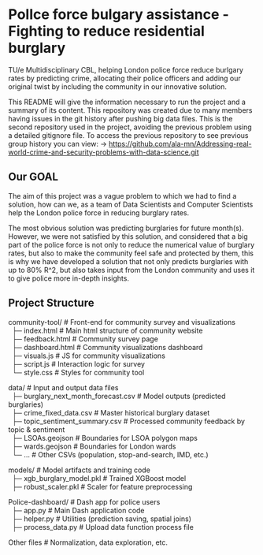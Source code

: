 # PolIce force bulgary assistance - Fighting to reduce residential burglary
TU/e Multidisciplinary CBL, helping London police force reduce burlgary rates by predicting crime, allocating their police officers and adding our original twist by including the community in our innovative solution.

This README will give the information necessary to run the project and a summary of its content. This repository was created due to many members having issues in the git history after pushing big data files. This is the second repository used in the project, avoiding the previous problem using a detailed gitignore file. To access the previous repository to see previous group history you can view: 
-> https://github.com/ala-mn/Addressing-real-world-crime-and-security-problems-with-data-science.git

## Our GOAL
The aim of this project was a vague problem to which we had to find a solution, how can we, as a team of Data Scientists and Computer Scientists help the London police force in reducing burglary rates. 

The most obvious solution was predicting burglaries for future month(s). However, we were not satisfied by this solution, and considered that a big part of the police force is not only to reduce the numerical value of burglary rates, but also to make the community feel safe and protected by them, this is why we have developed a solution that not only predicts burglaries with up to 80% R^2, but also takes input from the London community and uses it to give police more in-depth insights. 

## Project Structure

community-tool/            # Front-end for community survey and visualizations<br>
&nbsp;  ├─ index.html            # Main html structure of community website<br>
&nbsp;  ├─ feedback.html         # Community survey page<br>
&nbsp;  ├─ dashboard.html        # Community visualizations dashboard<br>
&nbsp;  ├─ visuals.js            # JS for community visualizations<br>
&nbsp;  ├─ script.js             # Interaction logic for survey<br>
&nbsp;  └─ style.css             # Styles for community tool<br>

data/                      # Input and output data files<br>
&nbsp;  ├─ burglary_next_month_forecast.csv   # Model outputs (predicted burglaries)<br>
&nbsp;  ├─ crime_fixed_data.csv               # Master historical burglary dataset<br>
&nbsp;  ├─ topic_sentiment_summary.csv        # Processed community feedback by topic & sentiment<br>
&nbsp;  ├─ LSOAs.geojson                      # Boundaries for LSOA polygon maps<br>
&nbsp;  ├─ wards.geojson                      # Boundaries for London wards<br>
&nbsp;  └─ ...                                # Other CSVs (population, stop-and-search, IMD, etc.)<br>

models/                    # Model artifacts and training code<br>
&nbsp;  ├─ xgb_burglary_model.pkl             # Trained XGBoost model<br>
&nbsp;  ├─ robust_scaler.pkl                  # Scaler for feature preprocessing<br>

Police-dashboard/         # Dash app for police users<br>
&nbsp;  ├─ app.py                     # Main Dash application code<br>
&nbsp;  ├─ helper.py                  # Utilities (prediction saving, spatial joins)<br>
&nbsp;  ├─ process_data.py            # Upload data function process file<br>

Other files                     # Normalization, data exploration, etc.<br>
